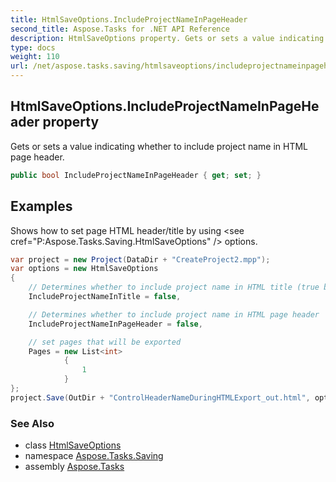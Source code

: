 ```yaml
---
title: HtmlSaveOptions.IncludeProjectNameInPageHeader
second_title: Aspose.Tasks for .NET API Reference
description: HtmlSaveOptions property. Gets or sets a value indicating whether to include project name in HTML page header
type: docs
weight: 110
url: /net/aspose.tasks.saving/htmlsaveoptions/includeprojectnameinpageheader/
---
```

## HtmlSaveOptions.IncludeProjectNameInPageHeader property

Gets or sets a value indicating whether to include project name in HTML page header.

```csharp
public bool IncludeProjectNameInPageHeader { get; set; }
```

## Examples

Shows how to set page HTML header/title by using &lt;see cref="P:Aspose.Tasks.Saving.HtmlSaveOptions" /&gt; options.

```csharp
var project = new Project(DataDir + "CreateProject2.mpp");
var options = new HtmlSaveOptions
{
    // Determines whether to include project name in HTML title (true by default)
    IncludeProjectNameInTitle = false,

    // Determines whether to include project name in HTML page header  (true by default)
    IncludeProjectNameInPageHeader = false,

    // set pages that will be exported
    Pages = new List<int>
            {
                1
            }
};
project.Save(OutDir + "ControlHeaderNameDuringHTMLExport_out.html", options);
```

### See Also

* class [HtmlSaveOptions](../)
* namespace [Aspose.Tasks.Saving](../../htmlsaveoptions/)
* assembly [Aspose.Tasks](../../../)


